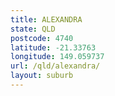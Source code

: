 ```yaml
---
title: ALEXANDRA
state: QLD
postcode: 4740
latitude: -21.33763
longitude: 149.059737
url: /qld/alexandra/
layout: suburb
---
```

